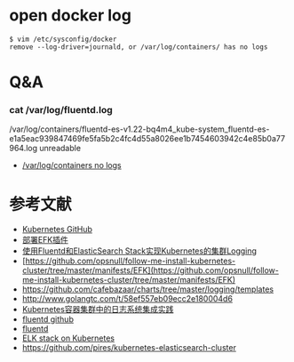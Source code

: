 
# open docker log
```
$ vim /etc/sysconfig/docker
remove --log-driver=journald, or /var/log/containers/ has no logs
```

# Q&A
### cat /var/log/fluentd.log
/var/log/containers/fluentd-es-v1.22-bq4m4_kube-system_fluentd-es-e1a5eac939847469fe5fa5b2c4fc4d55a8026ee1b7454603942c4e85b0a77964.log unreadable
- [/var/log/containers no logs](https://stackoverflow.com/questions/41319233/kubelet-does-not-create-symlinks-to-var-log-containers)


# 参考文献
- [Kubernetes GitHub](https://github.com/kubernetes/kubernetes/tree/master/cluster/addons/fluentd-elasticsearch)
- [部署EFK插件](https://github.com/opsnull/follow-me-install-kubernetes-cluster/blob/master/11-%E9%83%A8%E7%BD%B2EFK%E6%8F%92%E4%BB%B6.md)
- [使用Fluentd和ElasticSearch Stack实现Kubernetes的集群Logging](https://sanwen.net/a/wftbfqo.html)
- [https://github.com/opsnull/follow-me-install-kubernetes-cluster/tree/master/manifests/EFK](https://github.com/opsnull/follow-me-install-kubernetes-cluster/tree/master/manifests/EFK)
- https://github.com/cafebazaar/charts/tree/master/logging/templates
- http://www.golangtc.com/t/58ef557eb09ecc2e180004d6
- [Kubernetes容器集群中的日志系统集成实践](http://www.yunweipai.com/archives/8797.html)
- [fluentd github](https://github.com/fluent/fluentd-kubernetes-daemonset/blob/master/fluentd-daemonset-elasticsearch.yaml)
- [fluentd](http://docs.fluentd.org/v0.12/articles/kubernetes-fluentd)
- [ELK stack on Kubernetes](https://crondev.com/elk-stack-kubernetes/)
- https://github.com/pires/kubernetes-elasticsearch-cluster
